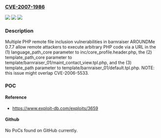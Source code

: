 ### [CVE-2007-1986](https://cve.mitre.org/cgi-bin/cvename.cgi?name=CVE-2007-1986)
![](https://img.shields.io/static/v1?label=Product&message=n%2Fa&color=blue)
![](https://img.shields.io/static/v1?label=Version&message=n%2Fa&color=blue)
![](https://img.shields.io/static/v1?label=Vulnerability&message=n%2Fa&color=brighgreen)

### Description

Multiple PHP remote file inclusion vulnerabilities in barnraiser AROUNDMe 0.7.7 allow remote attackers to execute arbitrary PHP code via a URL in the (1) language_path_core parameter to inc/core_profile.header.php, the (2) template_path_core parameter to template/barnraiser_01/maint_contact_view.tpl.php, and the (3) template_path parameter to template/barnraiser_01/default.tpl.php. NOTE: this issue might overlap CVE-2006-5533.

### POC

#### Reference
- https://www.exploit-db.com/exploits/3659

#### Github
No PoCs found on GitHub currently.

